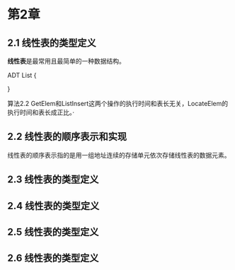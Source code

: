 # 第2章 #

## 2.1 线性表的类型定义 ##
**线性表**是最常用且最简单的一种数据结构。

ADT List {
	
}

算法2.2
GetElem和ListInsert这两个操作的执行时间和表长无关，LocateElem的执行时间和表长成正比。·

## 2.2 线性表的顺序表示和实现 ##
线性表的顺序表示指的是用一组地址连续的存储单元依次存储线性表的数据元素。
## 2.3 线性表的类型定义 ##

## 2.4 线性表的类型定义 ##

## 2.5 线性表的类型定义 ##

## 2.6 线性表的类型定义 ##